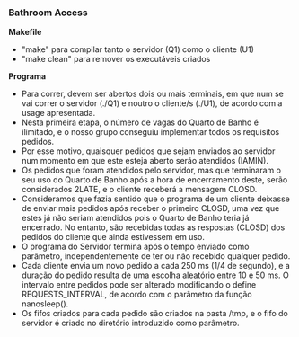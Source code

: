 ### Bathroom Access

**Makefile**
* "make" para compilar tanto o servidor (Q1) como o cliente (U1)
* "make clean" para remover os executáveis criados

**Programa**
* Para correr, devem ser abertos dois ou mais terminais, em que num se vai correr o servidor (./Q1) e noutro o cliente/s (./U1), de acordo com a usage apresentada.
* Nesta primeira etapa, o número de vagas do Quarto de Banho é ilimitado, e o nosso grupo conseguiu implementar todos os requisitos pedidos.
* Por esse motivo, quaisquer pedidos que sejam enviados ao servidor num momento em que este esteja aberto serão atendidos (IAMIN).
* Os pedidos que foram atendidos pelo servidor, mas que terminaram o seu uso do Quarto de Banho após a hora de encerramento deste, serão considerados 2LATE, e o cliente receberá a mensagem CLOSD.
* Consideramos que fazia sentido que o programa de um cliente deixasse de enviar mais pedidos após receber o primeiro CLOSD, uma vez que estes já não seriam atendidos pois o Quarto de Banho teria já encerrado. No entanto, são recebidas todas as respostas (CLOSD) dos pedidos do cliente que ainda estivessem em uso.
* O programa do Servidor termina após o tempo enviado como parâmetro, independentemente de ter ou não recebido qualquer pedido.
* Cada cliente envia um novo pedido a cada 250 ms (1/4 de segundo), e a duração do pedido resulta de uma escolha aleatório entre 10 e 50 ms. O intervalo entre pedidos pode ser alterado modificando o define REQUESTS_INTERVAL, de acordo com o parâmetro da função nanosleep().
* Os fifos criados para cada pedido são criados na pasta /tmp, e o fifo do servidor é criado no diretório introduzido como parâmetro.